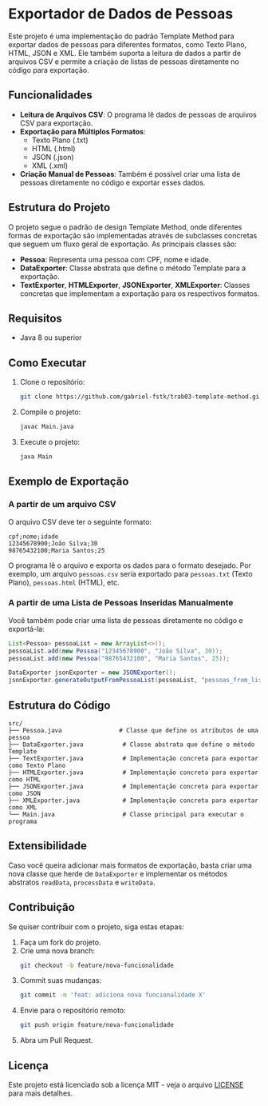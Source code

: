 # Exportador de Dados de Pessoas

Este projeto é uma implementação do padrão Template Method para exportar dados de pessoas para diferentes formatos, como Texto Plano, HTML, JSON e XML. Ele também suporta a leitura de dados a partir de arquivos CSV e permite a criação de listas de pessoas diretamente no código para exportação.

## Funcionalidades

- **Leitura de Arquivos CSV**: O programa lê dados de pessoas de arquivos CSV para exportação.
- **Exportação para Múltiplos Formatos**:
  - Texto Plano (.txt)
  - HTML (.html)
  - JSON (.json)
  - XML (.xml)
- **Criação Manual de Pessoas**: Também é possível criar uma lista de pessoas diretamente no código e exportar esses dados.

## Estrutura do Projeto

O projeto segue o padrão de design Template Method, onde diferentes formas de exportação são implementadas através de subclasses concretas que seguem um fluxo geral de exportação. As principais classes são:

- **Pessoa**: Representa uma pessoa com CPF, nome e idade.
- **DataExporter**: Classe abstrata que define o método Template para a exportação.
- **TextExporter**, **HTMLExporter**, **JSONExporter**, **XMLExporter**: Classes concretas que implementam a exportação para os respectivos formatos.

## Requisitos

- Java 8 ou superior

## Como Executar

1. Clone o repositório:
   ```bash
   git clone https://github.com/gabriel-fstk/trab03-template-method.git
   ```

2. Compile o projeto:
   ```bash
   javac Main.java
   ```

3. Execute o projeto:
   ```bash
   java Main
   ```

## Exemplo de Exportação

### A partir de um arquivo CSV

O arquivo CSV deve ter o seguinte formato:
```
cpf;nome;idade
12345678900;João Silva;30
98765432100;Maria Santos;25
```

O programa lê o arquivo e exporta os dados para o formato desejado. Por exemplo, um arquivo `pessoas.csv` seria exportado para `pessoas.txt` (Texto Plano), `pessoas.html` (HTML), etc.

### A partir de uma Lista de Pessoas Inseridas Manualmente

Você também pode criar uma lista de pessoas diretamente no código e exportá-la:
```java
List<Pessoa> pessoaList = new ArrayList<>();
pessoaList.add(new Pessoa("12345678900", "João Silva", 30));
pessoaList.add(new Pessoa("98765432100", "Maria Santos", 25));

DataExporter jsonExporter = new JSONExporter();
jsonExporter.generateOutputFromPessoaList(pessoaList, "pessoas_from_list.json");
```

## Estrutura do Código

```
src/
├── Pessoa.java                # Classe que define os atributos de uma pessoa
├── DataExporter.java           # Classe abstrata que define o método Template
├── TextExporter.java           # Implementação concreta para exportar como Texto Plano
├── HTMLExporter.java           # Implementação concreta para exportar como HTML
├── JSONExporter.java           # Implementação concreta para exportar como JSON
├── XMLExporter.java            # Implementação concreta para exportar como XML
└── Main.java                   # Classe principal para executar o programa
```

## Extensibilidade

Caso você queira adicionar mais formatos de exportação, basta criar uma nova classe que herde de `DataExporter` e implementar os métodos abstratos `readData`, `processData` e `writeData`.

## Contribuição

Se quiser contribuir com o projeto, siga estas etapas:

1. Faça um fork do projeto.
2. Crie uma nova branch: 
   ```bash
   git checkout -b feature/nova-funcionalidade
   ```
3. Commit suas mudanças: 
   ```bash
   git commit -m 'feat: adiciona nova funcionalidade X'
   ```
4. Envie para o repositório remoto: 
   ```bash
   git push origin feature/nova-funcionalidade
   ```
5. Abra um Pull Request.

## Licença

Este projeto está licenciado sob a licença MIT - veja o arquivo [LICENSE](LICENSE) para mais detalhes.
